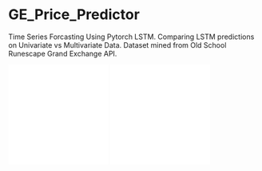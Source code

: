 # GE_Price_Predictor
Time Series Forcasting Using Pytorch LSTM. Comparing LSTM predictions on Univariate vs Multivariate Data.
Dataset mined from Old School Runescape Grand Exchange API. 

<img src="Time_v_Price_Small.png" width="200" height="200">
<img src="Time_v_Price_Large.png" width="200" height="200">
